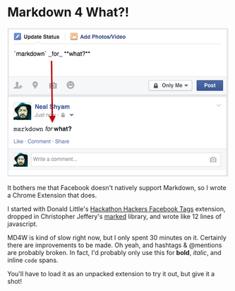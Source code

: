 Markdown 4 What?!
=================

![markdown 4 what screenshot](md4w.png)


It bothers me that Facebook doesn't natively support Markdown, so I wrote a Chrome Extension that does.

I started with Donald Little's [Hackathon Hackers Facebook Tags](https://github.com/dmlittle/hackathon-hackers-facebook-tags) extension, dropped in Christopher Jeffery's [marked](https://github.com/chjj/marked) library, and wrote like 12 lines of javascript.

MD4W is kind of slow right now, but I only spent 30 minutes on it. Certainly there are improvements to be made. Oh yeah, and hashtags & @mentions are probably broken. In fact, I'd probably only use this for **bold**, _italic_, and inline `code` spans.

You'll have to load it as an unpacked extension to try it out, but give it a shot!
